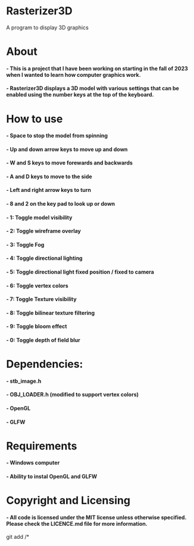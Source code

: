 # Rasterizer3D
A program to display 3D graphics

# About

#### - This is a project that I have been working on starting in the fall of 2023 when I wanted to learn how computer graphics work.
#### - Rasterizer3D displays a 3D model with various settings that can be enabled using the number keys at the top of the keyboard.

# How to use

#### - Space to stop the model from spinning
#### - Up and down arrow keys to move up and down
#### - W and S keys to move forewards and backwards
#### - A and D keys to move to the side
#### - Left and right arrow keys to turn
#### - 8 and 2 on the key pad to look up or down
#### - 1: Toggle model visibility
#### - 2: Toggle wireframe overlay
#### - 3: Toggle Fog
#### - 4: Toggle directional lighting
#### - 5: Toggle directional light fixed position / fixed to camera
#### - 6: Toggle vertex colors
#### - 7: Toggle Texture visibility
#### - 8: Toggle bilinear texture filtering
#### - 9: Toggle bloom effect
#### - 0: Toggle depth of field blur

# Dependencies:
#### - stb_image.h
#### - OBJ_LOADER.h (modified to support vertex colors)
#### - OpenGL
#### - GLFW

# Requirements

#### - Windows computer
#### - Ability to instal OpenGL and GLFW

# Copyright and Licensing

#### - All code is licensed under the MIT license unless otherwise specified. Please check the LICENCE.md file for more information.

git add <folder>/*
